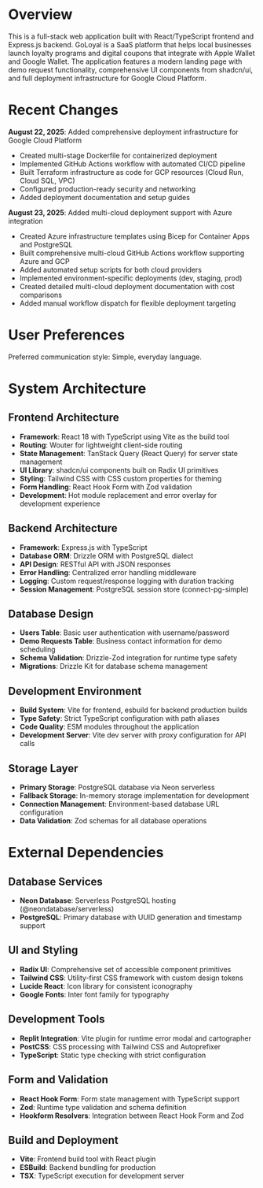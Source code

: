 # Overview

This is a full-stack web application built with React/TypeScript frontend and Express.js backend. GoLoyal is a SaaS platform that helps local businesses launch loyalty programs and digital coupons that integrate with Apple Wallet and Google Wallet. The application features a modern landing page with demo request functionality, comprehensive UI components from shadcn/ui, and full deployment infrastructure for Google Cloud Platform.

# Recent Changes

**August 22, 2025**: Added comprehensive deployment infrastructure for Google Cloud Platform
- Created multi-stage Dockerfile for containerized deployment
- Implemented GitHub Actions workflow with automated CI/CD pipeline
- Built Terraform infrastructure as code for GCP resources (Cloud Run, Cloud SQL, VPC)
- Configured production-ready security and networking
- Added deployment documentation and setup guides

**August 23, 2025**: Added multi-cloud deployment support with Azure integration
- Created Azure infrastructure templates using Bicep for Container Apps and PostgreSQL
- Built comprehensive multi-cloud GitHub Actions workflow supporting Azure and GCP
- Added automated setup scripts for both cloud providers
- Implemented environment-specific deployments (dev, staging, prod)
- Created detailed multi-cloud deployment documentation with cost comparisons
- Added manual workflow dispatch for flexible deployment targeting

# User Preferences

Preferred communication style: Simple, everyday language.

# System Architecture

## Frontend Architecture
- **Framework**: React 18 with TypeScript using Vite as the build tool
- **Routing**: Wouter for lightweight client-side routing
- **State Management**: TanStack Query (React Query) for server state management
- **UI Library**: shadcn/ui components built on Radix UI primitives
- **Styling**: Tailwind CSS with CSS custom properties for theming
- **Form Handling**: React Hook Form with Zod validation
- **Development**: Hot module replacement and error overlay for development experience

## Backend Architecture  
- **Framework**: Express.js with TypeScript
- **Database ORM**: Drizzle ORM with PostgreSQL dialect
- **API Design**: RESTful API with JSON responses
- **Error Handling**: Centralized error handling middleware
- **Logging**: Custom request/response logging with duration tracking
- **Session Management**: PostgreSQL session store (connect-pg-simple)

## Database Design
- **Users Table**: Basic user authentication with username/password
- **Demo Requests Table**: Business contact information for demo scheduling
- **Schema Validation**: Drizzle-Zod integration for runtime type safety
- **Migrations**: Drizzle Kit for database schema management

## Development Environment
- **Build System**: Vite for frontend, esbuild for backend production builds
- **Type Safety**: Strict TypeScript configuration with path aliases
- **Code Quality**: ESM modules throughout the application
- **Development Server**: Vite dev server with proxy configuration for API calls

## Storage Layer
- **Primary Storage**: PostgreSQL database via Neon serverless
- **Fallback Storage**: In-memory storage implementation for development
- **Connection Management**: Environment-based database URL configuration
- **Data Validation**: Zod schemas for all database operations

# External Dependencies

## Database Services
- **Neon Database**: Serverless PostgreSQL hosting (@neondatabase/serverless)
- **PostgreSQL**: Primary database with UUID generation and timestamp support

## UI and Styling
- **Radix UI**: Comprehensive set of accessible component primitives
- **Tailwind CSS**: Utility-first CSS framework with custom design tokens
- **Lucide React**: Icon library for consistent iconography
- **Google Fonts**: Inter font family for typography

## Development Tools
- **Replit Integration**: Vite plugin for runtime error modal and cartographer
- **PostCSS**: CSS processing with Tailwind CSS and Autoprefixer
- **TypeScript**: Static type checking with strict configuration

## Form and Validation
- **React Hook Form**: Form state management with TypeScript support
- **Zod**: Runtime type validation and schema definition
- **Hookform Resolvers**: Integration between React Hook Form and Zod

## Build and Deployment
- **Vite**: Frontend build tool with React plugin
- **ESBuild**: Backend bundling for production
- **TSX**: TypeScript execution for development server